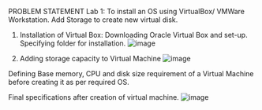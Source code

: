 PROBLEM STATEMENT Lab 1: To install an OS using VirtualBox/ VMWare Workstation. Add Storage to create new virtual disk.

1.	Installation of Virtual Box: 
Downloading Oracle Virtual Box and set-up. Specifying folder for installation.
![image](https://encrypted-tbn0.gstatic.com/images?q=tbn:ANd9GcSEemrk36DAwpFG4kLbNVg0eEn3QvTXRdozDQ&s)

2.	 Adding storage capacity to Virtual Machine
 ![image](https://sc.filehippo.net/images/t_app-cover-m,f_auto/p/70d384f0-96d1-11e6-8420-00163ed833e7/1485198272/virtualbox-screenshot.jpg)

Defining Base memory, CPU and disk size requirement of a Virtual Machine before creating it as per required OS.

Final specifications after creation of virtual machine.
![image](https://www.virtualbox.org/manual/images/virtualbox-main.png)

